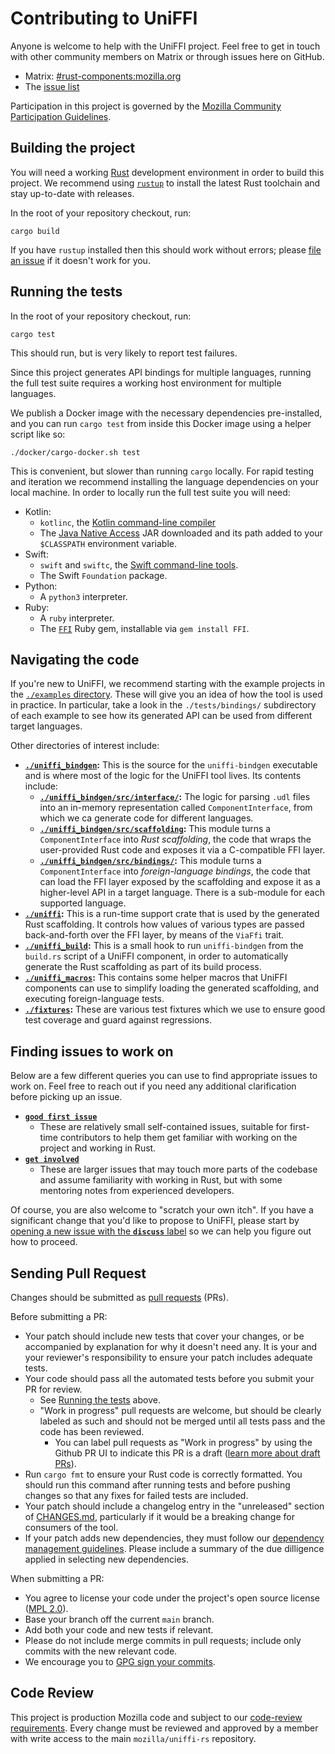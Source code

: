 # Contributing to UniFFI

Anyone is welcome to help with the UniFFI project. Feel free to get in touch with other community members on Matrix or through issues here on GitHub.

* Matrix: [#rust-components:mozilla.org](https://chat.mozilla.org/#/room/#rust-components:mozilla.org)
* The [issue list](https://github.com/mozilla/uniffi-rs/issues)

Participation in this project is governed by the
[Mozilla Community Participation Guidelines](https://www.mozilla.org/en-US/about/governance/policies/participation/).

## Building the project

You will need a working [Rust](https://www.rust-lang.org/) development environment in order to build this project.
We recommend using [`rustup`](https://rustup.rs/) to install the latest Rust toolchain and stay up-to-date with releases.

In the root of your repository checkout, run:

```
cargo build
```

If you have `rustup` installed then this should work without errors; please [file an issue](https://github.com/mozilla/uniffi-rs/issues)
if it doesn't work for you.

## Running the tests

In the root of your repository checkout, run:

```
cargo test
```

This should run, but is very likely to report test failures.

Since this project generates API bindings for multiple languages, running the full test suite requires
a working host environment for multiple languages.

We publish a Docker image with the necessary dependencies pre-installed, and you can run `cargo test`
from inside this Docker image using a helper script like so:

```
./docker/cargo-docker.sh test
```

This is convenient, but slower than running `cargo` locally. For rapid testing and iteration we
recommend installing the language dependencies on your local machine. In order to locally run the full
test suite you will need:

* Kotlin:
  * `kotlinc`, the [Kotlin command-line compiler](https://kotlinlang.org/docs/command-line.html)
  * The [Java Native Access](https://github.com/java-native-access/jna#download) JAR downloaded and its path
    added to your `$CLASSPATH` environment variable.
* Swift:
  * `swift` and `swiftc`, the [Swift command-line tools](https://swift.org/download/).
  * The Swift `Foundation` package.
* Python:
  * A `python3` interpreter.
* Ruby:
  * A `ruby` interpreter.
  * The [`FFI`](https://github.com/ffi/ffi) Ruby gem, installable via `gem install FFI`.


## Navigating the code

If you're new to UniFFI, we recommend starting with the example projects in the [`./examples` directory](../examples/).
These will give you an idea of how the tool is used in practice. In particular, take a look in the `./tests/bindings/`
subdirectory of each example to see how its generated API can be used from different target languages.

Other directories of interest include:

- **[`./uniffi_bindgen`](../uniffi_bindgen):** This is the source for the `uniffi-bindgen` executable and is where
  most of the logic for the UniFFI tool lives. Its contents include:
    - **[`./uniffi_bindgen/src/interface/`](../uniffi_bindgen/src/interface):** The logic for parsing `.udl` files
      into an in-memory representation called `ComponentInterface`, from which we ca generate code for different languages.
    - **[`./uniffi_bindgen/src/scaffolding`](../uniffi_bindgen/src/scaffolding):** This module turns a `ComponentInterface`
      into *Rust scaffolding*, the code that wraps the user-provided Rust code and exposes it via a C-compatible FFI layer.
    - **[`./uniffi_bindgen/src/bindings/`](../uniffi_bindgen/src/bindings):** This module turns a `ComponentInterface` into
      *foreign-language bindings*, the code that can load the FFI layer exposed by the scaffolding and expose it as a
      higher-level API in a target language. There is a sub-module for each supported language.
- **[`./uniffi`](../uniffi):** This is a run-time support crate that is used by the generated Rust scaffolding. It
  controls how values of various types are passed back-and-forth over the FFI layer, by means of the `ViaFfi` trait.
- **[`./uniffi_build`](../uniffi_build):** This is a small hook to run `uniffi-bindgen` from the `build.rs` script
  of a UniFFI component, in order to automatically generate the Rust scaffolding as part of its build process.
- **[`./uniffi_macros`](../uniffi_macros):** This contains some helper macros that UniFFI components can use to
  simplify loading the generated scaffolding, and executing foreign-language tests.
- **[`./fixtures`](../fixtures):** These are various test fixtures which we use to ensure good test coverage and
  guard against regressions.


## Finding issues to work on

Below are a few different queries you can use to find appropriate issues to work on.
Feel free to reach out if you need any additional clarification before picking up an issue.

- **[`good first issue`](https://github.com/mozilla/uniffi-rs/issues?q=is%3Aopen+is%3Aissue+label%3Agood%20first%20issue)**
    - These are relatively small self-contained issues, suitable for first-time contributors to help them get familiar with
      working on the project and working in Rust.
- **[`get involved`](https://github.com/mozilla/application-services/labels/good-second-issue)**
    - These are larger issues that may touch more parts of the codebase and assume familiarity with working in Rust,
      but with some mentoring notes from experienced developers.

Of course, you are also welcome to "scratch your own itch". If you have a significant change that you'd like to propose
to UniFFI, please start by [opening a new issue with the **`discuss`** label](https://github.com/mozilla/uniffi-rs/issues/new?labels=discuss)
so we can help you figure out how to proceed.


## Sending Pull Request

Changes should be submitted as [pull requests](https://help.github.com/articles/about-pull-requests/) (PRs).

Before submitting a PR:
- Your patch should include new tests that cover your changes, or be accompanied by explanation for why it doesn't need any. It is your and your reviewer's responsibility to ensure your patch includes adequate tests.
- Your code should pass all the automated tests before you submit your PR for review.
  - See [Running the tests](#running-the-tests) above.
  - "Work in progress" pull requests are welcome, but should be clearly labeled as such and should not be merged until all tests pass and the code has been reviewed.
    - You can label pull requests as "Work in progress" by using the Github PR UI to indicate this PR is a draft ([learn more about draft PRs](https://docs.github.com/en/github/collaborating-with-issues-and-pull-requests/about-pull-requests#draft-pull-requests)).
- Run `cargo fmt` to ensure your Rust code is correctly formatted. You should run this command after running tests and before pushing changes so that any fixes for failed tests are included.
- Your patch should include a changelog entry in the "unreleased" section of [CHANGES.md](../CHANGES.md), particularly
  if it would be a breaking change for consumers of the tool.
- If your patch adds new dependencies, they must follow our [dependency management guidelines](./dependency-management.md).
  Please include a summary of the due dilligence applied in selecting new dependencies.

When submitting a PR:
- You agree to license your code under the project's open source license ([MPL 2.0](/LICENSE)).
- Base your branch off the current `main` branch.
- Add both your code and new tests if relevant.
- Please do not include merge commits in pull requests; include only commits with the new relevant code.
- We encourage you to [GPG sign your commits](https://help.github.com/articles/managing-commit-signature-verification).

## Code Review ##

This project is production Mozilla code and subject to our [code-review requirements](https://firefox-source-docs.mozilla.org/contributing/Code_Review_FAQ.html).
Every change must be reviewed and approved by a member with write access to the main `mozilla/uniffi-rs` repository.

